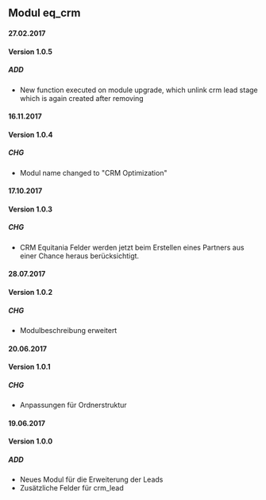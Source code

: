 ## Modul eq_crm

#### 27.02.2017
#### Version 1.0.5
##### ADD
- New function executed on module upgrade, which unlink crm lead stage which is again created after removing

#### 16.11.2017
#### Version 1.0.4
##### CHG
- Modul name changed to "CRM Optimization"

#### 17.10.2017
#### Version 1.0.3
##### CHG
- CRM Equitania Felder werden jetzt beim Erstellen eines Partners aus einer Chance heraus berücksichtigt.

#### 28.07.2017
#### Version 1.0.2
##### CHG
- Modulbeschreibung erweitert

#### 20.06.2017
#### Version 1.0.1
##### CHG
- Anpassungen für Ordnerstruktur


#### 19.06.2017
#### Version 1.0.0
##### ADD
- Neues Modul für die Erweiterung der Leads
- Zusätzliche Felder für crm_lead
